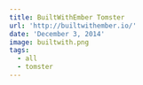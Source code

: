 ```yaml
---
title: BuiltWithEmber Tomster
url: 'http://builtwithember.io/'
date: 'December 3, 2014'
image: builtwith.png
tags:
  - all
  - tomster
---
```

